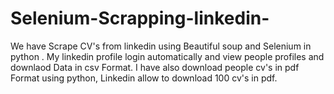 # Selenium-Scrapping-linkedin-

We have Scrape CV's from linkedin using Beautiful soup and Selenium in python . My linkedin profile login automatically and view people profiles and downlaod Data in csv Format. I have also download people cv's in pdf Format using python, Linkedin allow to download 100 cv's in pdf. 
